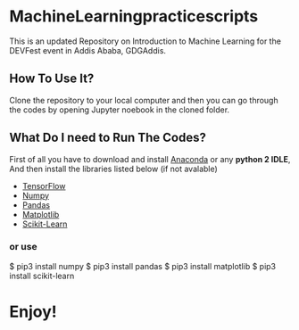 # MachineLearningpracticescripts

This is an updated Repository on Introduction to Machine Learning for the DEVFest event in Addis Ababa, GDGAddis.


## How To Use It?

Clone the repository to your local computer and then you can go through 
the codes by opening Jupyter noebook in the cloned folder.


## What Do I need to Run The Codes?

First of all you have to download and install [Anaconda](https://www.anaconda.com/download/) or any **python 2 IDLE**, 
And then install the libraries listed below (if not avalable) 

* [TensorFlow](https://www.tensorflow.org/versions/r1.5/install/)
* [Numpy](https://anaconda.org/anaconda/numpy)
* [Pandas](https://anaconda.org/anaconda/pandas)
* [Matplotlib](https://anaconda.org/conda-forge/matplotlib)
* [Scikit-Learn](https://anaconda.org/anaconda/scikit-learn)

### or use

$ pip3 install numpy
$ pip3 install pandas
$ pip3 install matplotlib
$ pip3 install scikit-learn

# Enjoy!

